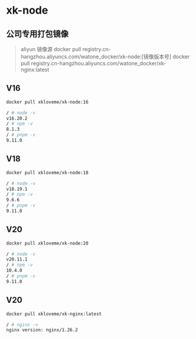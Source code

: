 # xk-node

## 公司专用打包镜像

> aliyun 镜像源
docker pull registry.cn-hangzhou.aliyuncs.com/watone_docker/xk-node:[镜像版本号]
docker pull registry.cn-hangzhou.aliyuncs.com/watone_docker/xk-nginx:latest

## V16

```sh
docker pull xkloveme/xk-node:16
```

```sh
/ # node -v
v16.20.2
/ # npm -v
8.1.3
/ # pnpm -v
9.11.0
```

## V18

```sh
docker pull xkloveme/xk-node:18
```

```sh
/ # node -v
v18.19.1
/ # npm -v
9.6.6
/ # pnpm -v
9.11.0
```

## V20

```sh
docker pull xkloveme/xk-node:20
```

```sh
/ # node -v
v20.11.1
/ # npm -v
10.4.0
/ # pnpm -v
9.11.0
```

## V20

```sh
docker pull xkloveme/xk-nginx:latest
```

```sh
/ # nginx -v
nginx version: nginx/1.26.2
```